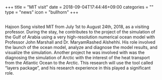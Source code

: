 +++
title = "MIT visit"
date = 2018-09-04T17:44:46+09:00
categories = ""
type = "news"
icon = "bullhorn"
+++

<div class='image'>
<img src="/images/mit.jpg" class="img-responsive; width:50%;" alt="">
</div>
<br>
Hajoon Song visited MIT from July 1st to August 24th, 2018, as a visiting professor.
During the stay, he contributes to the project of the simulation of the Gulf of Arabia using a very high-resolution numerical ocean model with Professor John Marshall and Dr. MaryamRashed Alshehhi.
His role involved the launch of the ocean model, analyze and diagnose the model results, and visualize the simulation.
Another project he was involved with was the diagnosing the simulation of Arctic with
the interest of the heat transport from the Atlantic Ocean to the Arctic. This research will use the tool called “layers package”, and his research experience in this played a significant role.
